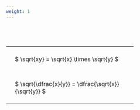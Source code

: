 ```yaml
---
weight: 1
---
```


#  
<br>
<style type="text/css">
#T_44da3 th.col_heading {
  text-align: left;
  font-size: 1em;
}
#T_44da3 td {
  text-align: left;
  font-size: 1em;
  padding: 1.5em;
}
#T_44da3_row0_col0, #T_44da3_row1_col0 {
  width: 300px;
  white-space: pre-wrap;
}
</style>
<table id="T_44da3">
  <thead>
  </thead>
  <tbody>
    <tr>
      <td id="T_44da3_row0_col0" class="data row0 col0" >$ \sqrt{xy} = \sqrt{x} \times \sqrt{y} $</td>
    </tr>
    <tr>
      <td id="T_44da3_row1_col0" class="data row1 col0" >$ \sqrt{\dfrac{x}{y}} = \dfrac{\sqrt{x}}{\sqrt{y}} $</td>
    </tr>
  </tbody>
</table>
